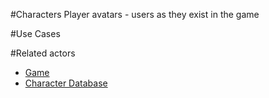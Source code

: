 #Characters
Player avatars - users as they exist in the game

#Use Cases

#Related actors
* [Game](game.md)
* [Character Database](character_db.md)